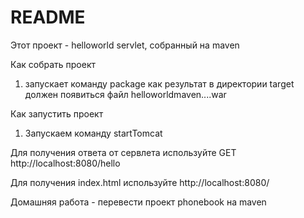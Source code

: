 # README #

Этот проект - helloworld servlet, собранный на maven

Как собрать проект

1. запускает команду package
как результат в директории target должен появиться файл helloworldmaven....war

Как запустить проект
1. Запускаем команду startTomcat

Для получения ответа от сервлета используйте
GET http://localhost:8080/hello

Для получения index.html используйте
http://localhost:8080/

Домашняя работа - перевести проект phonebook на maven